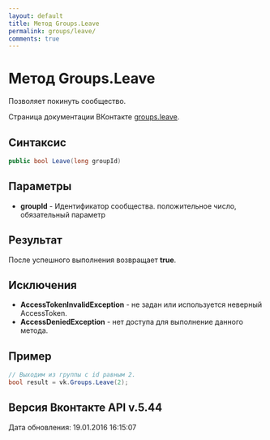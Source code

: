 ```yaml
---
layout: default
title: Метод Groups.Leave
permalink: groups/leave/
comments: true
---
```

# Метод Groups.Leave
Позволяет покинуть сообщество.

Страница документации ВКонтакте [groups.leave](https://vk.com/dev/groups.leave).
## Синтаксис
``` csharp
public bool Leave(long groupId)
```

## Параметры
+ **groupId** - Идентификатор сообщества. положительное число, обязательный параметр

## Результат
После успешного выполнения возвращает **true**.

## Исключения
+ **AccessTokenInvalidException** - не задан или используется неверный AccessToken.
+ **AccessDeniedException** - нет доступа для выполнение данного метода.

## Пример
```csharp
// Выходим из группы с id равным 2.
bool result = vk.Groups.Leave(2);
```

## Версия Вконтакте API v.5.44
Дата обновления: 19.01.2016 16:15:07
